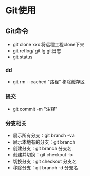 # Git使用

## Git命令
* git clone xxx 将远程工程clone下来
* git reflog/ git lg  git日志
* git status

### dd
* git rm --cached "路径" 移除缓存区

### 提交
* git commit -m "注释"


### 分支相关
* 展示所有分支：git branch -va
* 展示本地有的分支：git branch    
* 创建分支：git branch 分支名
* 创建并切换：git checkout -b
* 切换分支：git checkout 分支名
* 移除分支：git branch -d 分支名  